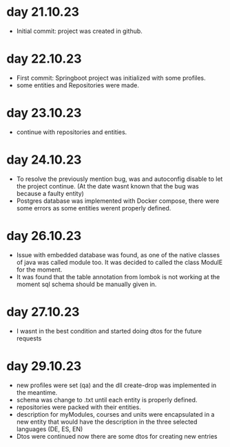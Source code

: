 # day 21.10.23
- Initial commit: project was created in github.

# day 22.10.23
- First commit: Springboot project was initialized with some profiles.
- some entities and Repositories were made.

# day 23.10.23
- continue with repositories and entities.

# day 24.10.23
- To resolve the previously mention bug, was and autoconfig disable to let the project continue. (At the date wasnt known that the bug was because a faulty entity)
- Postgres database was implemented with Docker compose, there were some errors as some entities werent properly defined.

# day 26.10.23
- Issue with embedded database was found, as one of the native classes of java was called module too. It was decided to called the class ModulE for the moment.
- It was found that the table annotation from lombok is not working at the moment sql schema should be manually given in.

# day 27.10.23
- I wasnt in the best condition and started doing dtos for the future requests

# day 29.10.23
- new profiles were set (qa) and the dll create-drop was implemented in the meantime.
- schema was change to .txt until each entity is properly defined.
- repositories were packed with their entities.
- description for myModules, courses and units were encapsulated in a new entity that would have the description in the three selected languages (DE, ES, EN)
- Dtos were continued now there are some dtos for creating new entries